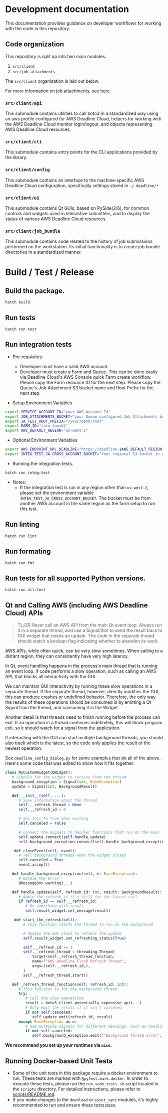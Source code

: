 # Development documentation

This documentation provides guidance on developer workflows for working with the code in this repository.

## Code organization

This repository is split up into two main modules:
1. `src/client`
2. `src/job_attachments`

The `src/client` organization is laid out below.

For more information on job attachments, see [here](src/deadline/job_attachments/README.md).

### `src/client/api`

This submodule contains utilities to call boto3 in a standardized way
using an aws profile configured for AWS Deadline Cloud, helpers for working with the
AWS Deadline Cloud monitor login/logout, and objects representing AWS Deadline Cloud
resources.

### `src/client/cli`

This submodule contains entry points for the CLI applications provided
by the library.

### `src/client/config`

This submodule contains an interface to the machine-specific AWS Deadline Cloud
configuration, specifically settings stored in `~/.deadline/*`

### `src/client/ui`

This submodule contains Qt GUIs, based on PySide(2/6), for common controls
and widgets used in interactive submitters, and to display the status
of various AWS Deadline Cloud resources.

### `src/client/job_bundle`

This submodule contains code related to the history of job submissions
performed on the workstation. Its initial functionality is to create
job bundle directories in a standardized manner.

# Build / Test / Release

## Build the package.
```
hatch build
```

## Run tests
```
hatch run test
```

## Run integration tests
- Pre-requisites:
  - Developer must have a valid AWS account.
  - Developer must create a Farm and Queue. This can be done easily via Deadline Cloud's AWS Console quick Farm create workflow. Please copy the Farm resource ID for the next step. Please copy the Queue's Job Attachment S3 bucket name and Root Prefix for the next step.

- Setup Environment Variables
```bash
export SERVICE_ACCOUNT_ID="your AWS Account Id"
export JOB_ATTACHMENTS_BUCKET="your Queue configured Job Attachments bucket"
export JA_TEST_ROOT_PREFIX="/your/path/root"
export FARM_ID="farm-{uuid}"
export AWS_DEFAULT_REGION="us-west-2"
```

- Optional Environment Variables
```bash
export AWS_ENDPOINT_URL_DEADLINE="https://deadline.$AWS_DEFAULT_REGION.amazonaws.com"
export INTEG_TEST_JA_CROSS_ACCOUNT_BUCKET="Your regional S3 bucket in another account"
```

- Running the integration tests.
```
hatch run integ:test
```

- Notes:
  - If the integration test is run in any region other than `us-west-2`, please set the environment variable `INTEG_TEST_JA_CROSS_ACCOUNT_BUCKET`. The bucket must be from another AWS account in the same region as the farm setup to run this test.
## Run linting
```
hatch run lint
```

## Run formating
```
hatch run fmt
```

## Run tests for all supported Python versions.
```
hatch run all:test
```

## Qt and Calling AWS (including AWS Deadline Cloud) APIs

> TL;DR Never call an AWS API from the main Qt event loop. Always run it in a separate thread,
> and use a Signal/Slot to send the result back to GUI widget that needs an update. The code
> in the separate thread should watch a boolean flag indicating whether to abandon its work.

AWS APIs, while often quick, can be very slow sometimes. When calling to a distant region,
they can consistently have very high latency.

In Qt, event handling happens in the process's main thread that is running an event
loop. If code performs a slow operation, such as calling an AWS API, that blocks all
interactivity with the GUI.

We can maintain GUI interactivity by running these slow operations in a separate thread.
If the separate thread, however, directly modifies the GUI, this can produce crashes or
undefined behavior. Therefore, the only way the results of these operations should be consumed
is by emitting a Qt Signal from the thread, and consuming it in the Widget.

Another detail is that threads need to finish running before the process can exit. If an
operation in a thread continues indefinitely, this will block program exit, so it should watch
for a signal from the application.

If interacting with the GUI can start multiple background threads, you should also track which
is the latest, so the code only applies the result of the newest operation.

See `deadline_config_dialog.py` for some examples that do all of the above. Here's some
code that was edited to show how it fits together:

```python
class MyCustomWidget(QWidget):
   # Signals for the widget to receive from the thread
   background_exception = Signal(str, BaseException)
   update = Signal(int, BackgroundResult)

   def __init__(self, ...):
      # Save information about the thread
      self.__refresh_thread = None
      self.__refresh_id = 0

      # Set this to True when exiting
      self.canceled = False

      # Connect the Signals to handler functions that run on the main thread
      self.update.connect(self.handle_update)
      self.background_exception.connect(self.handle_background_exception)

    def closeEvent(self, event):
      # Tell background threads when the widget closes
      self.canceled = True
      event.accept()

   def handle_background_exception(self, e: BaseException):
      # Handle the error
      QMessageBox.warning(...)

   def handle_update(self, refresh_id: int, result: BackgroundResult):
      # Apply the refresh if it's still for the latest call
      if refresh_id == self.__refresh_id:
         # Do something with result
         self.result_widget.set_message(result)

    def start_the_refresh(self):
        # This function starts the thread to run in the background

        # Update the GUI state to reflect the update
        self.result_widget.set_refreshing_status(True)

        self.__refresh_id += 1
        self.__refresh_thread = threading.Thread(
            target=self._refresh_thread_function,
            name=f"AWS Deadline Cloud Refresh Thread",
            args=(self.__refresh_id,),
        )
        self.__refresh_thread.start()

   def _refresh_thread_function(self, refresh_id: int):
      # This function is for the background thread
      try:
         # Call the slow operations
         result = boto3_client.potentially_expensive_api(...)
         # Only emit the result if it isn't canceled
         if not self.canceled:
            self.update.emit(refresh_id, result)
      except BaseException as e:
         # Use multiple signals for different meanings, such as handling errors.
         if not self.canceled:
            self.background_exception.emit(f"Background thread error", e)

```

**We recommend you set up your runtimes via `mise`.**

## Running Docker-based Unit Tests

- Some of the unit tests in this package require a docker environment to run. These tests are marked with `@pytest.mark.docker`. In order to execute these tests, please run the `run_sudo_tests.sh` script located in the `scripts` directory. For detailed instructions, please refer to [scripts/README.md](./scripts/README.md).
- If you make changes to the `download` or `asset_sync` modules, it's highly recommended to run and ensure these tests pass.
